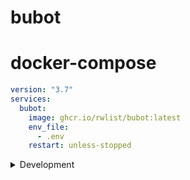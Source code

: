 # bubot

# docker-compose

```yaml
version: "3.7"
services:
  bubot:
    image: ghcr.io/rwlist/bubot:latest
    env_file:
      - .env
    restart: unless-stopped
```

<details>
<summary>Development</summary>

Make sure you have:

- Go 1.16, [install](https://golang.org/doc/install)
- GoLand / VSCode / other IDE, [install goland](https://www.jetbrains.com/go/)
- golangci-lint 1.40, [install](https://golangci-lint.run/usage/install/)

### EnvFile plugin

EnvFile plugin for GoLand is useful for applying conf from .env files.
Install [here](https://plugins.jetbrains.com/plugin/7861-envfile).

To use it:

- Open [Run configuration]
- Select EnvFile tab
- Add file .env from repo root
    * On macOS press shirt+cmd+. to display hidden files

</details>
